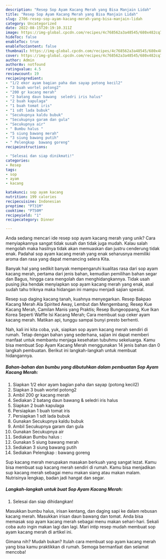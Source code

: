 ```yaml
---
description: "Resep Sop Ayam Kacang Merah yang Bisa Manjain Lidah"
title: "Resep Sop Ayam Kacang Merah yang Bisa Manjain Lidah"
slug: 2706-resep-sop-ayam-kacang-merah-yang-bisa-manjain-lidah
category: Uncategorized
date: 2022-08-15T20:19:10.311Z
image: https://img-global.cpcdn.com/recipes/4c768562a3a48545/680x482cq70/sop-ayam-kacang-merah-foto-resep-utama.jpg
hideToc: false
enableToc: true
enableTocContent: false
thumbnail: https://img-global.cpcdn.com/recipes/4c768562a3a48545/680x482cq70/sop-ayam-kacang-merah-foto-resep-utama.jpg
cover: https://img-global.cpcdn.com/recipes/4c768562a3a48545/680x482cq70/sop-ayam-kacang-merah-foto-resep-utama.jpg
author: Admin
authorAv: notfound
ratingvalue: 4.5
reviewcount: 19
recipeingredient:
- "1/2 ekor ayam bagian paha dan sayap potong kecil2"
- "3 buah wortel potong2"
- "200 gr kacang merah"
- "2 batang daun bawang  seledri iris halus"
- "2 buah kapulaga"
- "1 buah tomat iris"
- "1 sdt lada bubuk"
- "Secukupnya kaldu bubuk"
- "Secukupnya garam dan gula"
- "Secukupnya air"
- " Bumbu halus "
- "5 siung bawang merah"
- "3 siung bawang putih"
- " Pelengkap  bawang goreng"
recipeinstructions:

- "Selesai dan siap dinikmati!"
categories:
- Resep
tags:
- sop
- ayam
- kacang

katakunci: sop ayam kacang 
nutrition: 199 calories
recipecuisine: Indonesian
preptime: "PT31M"
cooktime: "PT50M"
recipeyield: "1"
recipecategory: Dinner

---
```





Anda sedang mencari ide resep sop ayam kacang merah yang unik? Cara menyiapkannya sangat tidak susah dan tidak juga mudah. Kalau salah mengolah maka hasilnya tidak akan memuaskan dan justru cenderung tidak enak. Padahal sop ayam kacang merah yang enak seharusnya memiliki aroma dan rasa yang dapat memancing selera Kita.





Banyak hal yang sedikit banyak mempengaruhi kualitas rasa dari sop ayam kacang merah, pertama dari jenis bahan, kemudian pemilihan bahan segar dan Bagus, hingga cara mengolah dan menghidangkannya. Tidak usah pusing jika hendak menyiapkan sop ayam kacang merah yang enak,      asal sudah tahu triknya maka hidangan ini mampu menjadi sajian spesial.














Resep sup daging kacang tanah, kuahnya menyegarkan. Resep Bakpao Kacang Merah Ala Spirited Away, Lembut dan Mengembang; Resep Kue Kacang Merah, Camilan Manis yang Praktis; Resep Bungeoppang, Kue Ikan Korea Seperti Waffle Isi Kacang Merah; Cara membuat sup ceker ayam kacang merah. Matikan api, tunggu sampai bunyi presto berhenti.






Nah, kali ini kita coba, yuk, siapkan sop ayam kacang merah sendiri di rumah. Tetap dengan bahan yang sederhana, sajian ini dapat memberi manfaat untuk membantu menjaga kesehatan tubuhmu sekeluarga. Kamu bisa membuat Sop Ayam Kacang Merah menggunakan 14 jenis bahan dan 0 langkah pembuatan. Berikut ini langkah-langkah untuk membuat hidangannya.

<!--inarticleads1-->

##### Bahan-bahan dan bumbu yang dibutuhkan dalam pembuatan Sop Ayam Kacang Merah:

1. Siapkan 1/2 ekor ayam bagian paha dan sayap (potong kecil2)
1. Siapkan 3 buah wortel potong2
1. Ambil 200 gr kacang merah
1. Sediakan 2 batang daun bawang &amp; seledri iris halus
1. Siapkan 2 buah kapulaga
1. Persiapkan 1 buah tomat iris
1. Persiapkan 1 sdt lada bubuk
1. Gunakan Secukupnya kaldu bubuk
1. Ambil Secukupnya garam dan gula
1. Gunakan Secukupnya air
1. Sediakan  Bumbu halus :
1. Gunakan 5 siung bawang merah
1. Sediakan 3 siung bawang putih
1. Sediakan  Pelengkap : bawang goreng


Sup kacang merah merupakan masakan berkuah yang sangat lezat. Kamu bisa membuat sup kacang merah sendiri di rumah. Kamu bisa menjadikan sup kacang merah sebagai menu makan siang atau makan malam. Nutrisinya lengkap, badan jadi hangat dan segar. 

<!--inarticleads2-->

##### Langkah-langkah untuk buat Sop Ayam Kacang Merah:


1. Selesai dan siap dihidangkan!

Masukkan bumbu halus, irisan kentang, dan daging sapi ke dalam rebusan kacang merah. Masukkan irisan daun bawang dan tomat. Anda bisa memasak sop ayam kacang merah sebagai menu makan sehari-hari. Sekali coba auto ingin makan lagi dan lagi. Mari intip resep mudah membuat sop ayam kacang merah di artikel ini. 

Gimana nih? Mudah bukan? Itulah cara membuat sop ayam kacang merah yang bisa kamu praktikkan di rumah. Semoga bermanfaat dan selamat mencoba!
